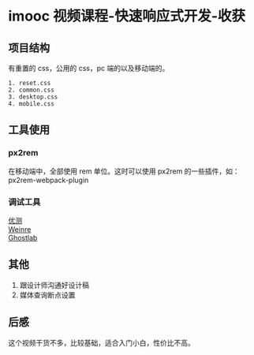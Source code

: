 # imooc 视频课程-快速响应式开发-收获

## 项目结构

有重置的 css，公用的 css，pc 端的以及移动端的。

```
1. reset.css
2. common.css
3. desktop.css
4. mobile.css
```

## 工具使用

### px2rem

在移动端中，全部使用 rem 单位。这时可以使用 px2rem 的一些插件，如：px2rem-webpack-plugin

### 调试工具

[优测](http://utest.21kunpeng.com/)  
[Weinre](https://people.apache.org/~pmuellr/weinre/docs/latest/Home.html)  
[Ghostlab](https://www.vanamco.com/ghostlab/)  

## 其他

1. 跟设计师沟通好设计稿
2. 媒体查询断点设置

## 后感

这个视频干货不多，比较基础，适合入门小白，性价比不高。
